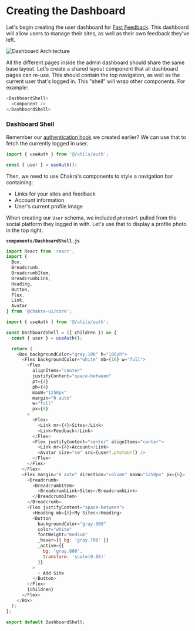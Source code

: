 # Creating the Dashboard

Let's begin creating the user dashboard for [Fast Feedback](/introduction/product-overview). This dashboard will allow users to manage their sites, as well as their own feedback they've left.

![Dashboard Architecture](/admin-architecture.png)

All the different pages inside the admin dashboard should share the same base layout.
Let's create a shared layout component that all dashboard pages can re-use. This should contain the top navigation, as well as the current user that's logged in. This "shell" will wrap other components. For example:

```js
<DashboardShell>
  <Component />
</DashboardShell>
```

### Dashboard Shell

Remember our [authentication hook](/use-auth) we created earlier? We can use that to fetch the currently logged in user.

```js
import { useAuth } from '@/utils/auth';

const { user } = useAuth();
```

Then, we need to use Chakra's components to style a navigation bar containing:

- Links for your sites and feedback
- Account information
- User's current profile image

When creating our `User` schema, we included `photoUrl` pulled from the social platform they logged in with. Let's use that to display a profile photo in the top right.

**`components/DashboardShell.js`**

```js
import React from 'react';
import {
  Box,
  Breadcrumb,
  BreadcrumbItem,
  BreadcrumbLink,
  Heading,
  Button,
  Flex,
  Link,
  Avatar
} from '@chakra-ui/core';

import { useAuth } from '@/utils/auth';

const DashboardShell = ({ children }) => {
  const { user } = useAuth();

  return (
    <Box backgroundColor="gray.100" h="100vh">
      <Flex backgroundColor="white" mb={16} w="full">
        <Flex
          alignItems="center"
          justifyContent="space-between"
          pt={4}
          pb={4}
          maxW="1250px"
          margin="0 auto"
          w="full"
          px={8}
        >
          <Flex>
            <Link mr={4}>Sites</Link>
            <Link>Feedback</Link>
          </Flex>
          <Flex justifyContent="center" alignItems="center">
            <Link mr={4}>Account</Link>
            <Avatar size="sm" src={user?.photoUrl} />
          </Flex>
        </Flex>
      </Flex>
      <Flex margin="0 auto" direction="column" maxW="1250px" px={8}>
        <Breadcrumb>
          <BreadcrumbItem>
            <BreadcrumbLink>Sites</BreadcrumbLink>
          </BreadcrumbItem>
        </Breadcrumb>
        <Flex justifyContent="space-between">
          <Heading mb={8}>My Sites</Heading>
          <Button
            backgroundColor="gray.900"
            color="white"
            fontWeight="medium"
            _hover={{ bg: 'gray.700' }}
            _active={{
              bg: 'gray.800',
              transform: 'scale(0.95)'
            }}
          >
            + Add Site
          </Button>
        </Flex>
        {children}
      </Flex>
    </Box>
  );
};

export default DashboardShell;
```
